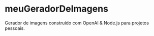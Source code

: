 # meuGeradorDeImagens
Gerador de imagens construído com  OpenAI &amp; Node.js para projetos pessoais.
